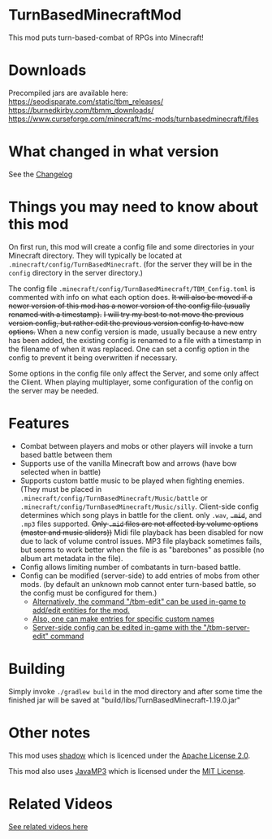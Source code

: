 # TurnBasedMinecraftMod

This mod puts turn-based-combat of RPGs into Minecraft!

# Downloads

Precompiled jars are available here:  
https://seodisparate.com/static/tbm_releases/  
https://burnedkirby.com/tbmm_downloads/  
https://www.curseforge.com/minecraft/mc-mods/turnbasedminecraft/files

# What changed in what version

See the [Changelog](https://github.com/Stephen-Seo/TurnBasedMinecraftMod/blob/master/Changelog.md)

# Things you may need to know about this mod

On first run, this mod will create a config file and some directories in your
Minecraft directory. They will typically be located at
`.minecraft/config/TurnBasedMinecraft`. (for the server they will be in the
`config` directory in the server directory.)

The config file `.minecraft/config/TurnBasedMinecraft/TBM_Config.toml` is commented
with info on what each option does. ~~It will also be moved if a newer version
of this mod has a newer version of the config file (usually renamed with a
timestamp).~~ ~~I will try my best to not move the previous version config, but rather
edit the previous version config to have new options.~~ When a new config version is made,
usually because a new entry has been added, the existing config is renamed to a file with
a timestamp in the filename of when it was replaced. One can set a config option in the
config to prevent it being overwritten if necessary.

Some options in the config file only affect the Server, and some only affect the Client.
When playing multiplayer, some configuration of the config on the server may be needed.

# Features

- Combat between players and mobs or other players will invoke a turn based battle
between them
- Supports use of the vanilla Minecraft bow and arrows (have bow selected when
in battle)
- Supports custom battle music to be played when fighting enemies. (They must be
placed in `.minecraft/config/TurnBasedMinecraft/Music/battle` or
`.minecraft/config/TurnBasedMinecraft/Music/silly`. Client-side config determines
which song plays in battle for the client. only `.wav`, ~~`.mid`~~, and `.mp3` files
supported.  ~~Only `.mid` files are not affected by volume options (master and
music sliders))~~ Midi file playback has been disabled for now due to lack of volume
control issues. MP3 file playback sometimes fails, but seems to work better when the
file is as "barebones" as possible (no album art metadata in the file).
- Config allows limiting number of combatants in turn-based battle.
- Config can be modified (server-side) to add entries of mobs from other mods.
(by default an unknown mob cannot enter turn-based battle, so the config must be
configured for them.)
  - [Alternatively, the command "/tbm-edit" can be used in-game to add/edit
  entities for the mod.](https://www.youtube.com/watch?v=MK648OVHddE)
  - [Also, one can make entries for specific custom names](https://youtu.be/9lBETQFMd3A)
  - [Server-side config can be edited in-game with the "/tbm-server-edit" command](https://youtu.be/9xkbHNWkcIY)

# Building

Simply invoke `./gradlew build` in the mod directory and after some time the
finished jar will be saved at "build/libs/TurnBasedMinecraft-1.19.0.jar"

# Other notes

This mod uses [shadow](https://github.com/johnrengelman/shadow) which is
licenced under the [Apache License 2.0](https://github.com/johnrengelman/shadow/blob/master/LICENSE).

This mod also uses [JavaMP3](https://github.com/kevinstadler/JavaMP3)
which is licensed under the [MIT License](https://github.com/kevinstadler/JavaMP3/blob/master/LICENSE).

# Related Videos

[See related videos here](https://burnedkirby.com/posts/tbmm/)
